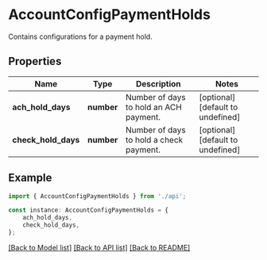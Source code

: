 # AccountConfigPaymentHolds

Contains configurations for a payment hold.

## Properties

Name | Type | Description | Notes
------------ | ------------- | ------------- | -------------
**ach_hold_days** | **number** | Number of days to hold an ACH payment. | [optional] [default to undefined]
**check_hold_days** | **number** | Number of days to hold a check payment. | [optional] [default to undefined]

## Example

```typescript
import { AccountConfigPaymentHolds } from './api';

const instance: AccountConfigPaymentHolds = {
    ach_hold_days,
    check_hold_days,
};
```

[[Back to Model list]](../README.md#documentation-for-models) [[Back to API list]](../README.md#documentation-for-api-endpoints) [[Back to README]](../README.md)
